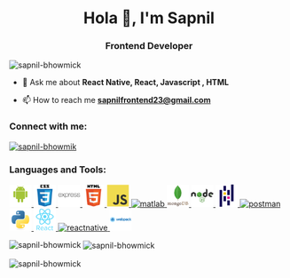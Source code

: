 
<h1 align="center">Hola 👋, I'm Sapnil </h1>
<h3 align="center">Frontend Developer</h3>
<!-- <img align='right' alt='Coding' width:'400'  src='https://user-images.githubusercontent.com/74038190/212746035-d5c61762-973c-44c0-aec7-887f3b7690e3.gif'/> -->

<p align="left"> <img src="https://komarev.com/ghpvc/?username=sapnil-bhowmick&label=Profile%20views&color=0e75b6&style=flat" alt="sapnil-bhowmick" /> </p> 

<!-- - 👨‍💻 All of my projects are available at [https://sapnil-portfolio.netlify.app](https://sapnil-portfolio.netlify.app) -->

- 💬 Ask me about **React Native, React, Javascript , HTML**

- 📫 How to reach me **sapnilfrontend23@gmail.com**

<h3 align="left">Connect with me:</h3>
<p align="left">
<a href="https://linkedin.com/in/sapnil-bhowmik" target="blank"><img align="center" src="https://raw.githubusercontent.com/rahuldkjain/github-profile-readme-generator/master/src/images/icons/Social/linked-in-alt.svg" alt="sapnil-bhowmik" height="30" width="40" /></a>
</p>

<h3 align="left">Languages and Tools:</h3>
<p align="left"> <a href="https://developer.android.com" target="_blank" rel="noreferrer"> <img src="https://raw.githubusercontent.com/devicons/devicon/master/icons/android/android-original-wordmark.svg" alt="android" width="40" height="40"/> </a> <a href="https://www.w3schools.com/css/" target="_blank" rel="noreferrer"> <img src="https://raw.githubusercontent.com/devicons/devicon/master/icons/css3/css3-original-wordmark.svg" alt="css3" width="40" height="40"/> </a> <a href="https://www.docker.com/" target="_blank" rel="noreferrer">  <img src="https://raw.githubusercontent.com/devicons/devicon/master/icons/express/express-original-wordmark.svg" alt="express" width="40" height="40"/> </a> <a href="https://www.w3.org/html/" target="_blank" rel="noreferrer"> <img src="https://raw.githubusercontent.com/devicons/devicon/master/icons/html5/html5-original-wordmark.svg" alt="html5" width="40" height="40"/> </a> <a href="https://developer.mozilla.org/en-US/docs/Web/JavaScript" target="_blank" rel="noreferrer"> <img src="https://raw.githubusercontent.com/devicons/devicon/master/icons/javascript/javascript-original.svg" alt="javascript" width="40" height="40"/> </a> <a href="https://www.mathworks.com/" target="_blank" rel="noreferrer"> <img src="https://upload.wikimedia.org/wikipedia/commons/2/21/Matlab_Logo.png" alt="matlab" width="40" height="40"/> </a> <a href="https://www.mongodb.com/" target="_blank" rel="noreferrer"> <img src="https://raw.githubusercontent.com/devicons/devicon/master/icons/mongodb/mongodb-original-wordmark.svg" alt="mongodb" width="40" height="40"/> </a> <a href="https://nodejs.org" target="_blank" rel="noreferrer"> <img src="https://raw.githubusercontent.com/devicons/devicon/master/icons/nodejs/nodejs-original-wordmark.svg" alt="nodejs" width="40" height="40"/> </a> <a href="https://pandas.pydata.org/" target="_blank" rel="noreferrer"> <img src="https://raw.githubusercontent.com/devicons/devicon/2ae2a900d2f041da66e950e4d48052658d850630/icons/pandas/pandas-original.svg" alt="pandas" width="40" height="40"/> </a> <a href="https://postman.com" target="_blank" rel="noreferrer"> <img src="https://www.vectorlogo.zone/logos/getpostman/getpostman-icon.svg" alt="postman" width="40" height="40"/> </a> <a href="https://www.python.org" target="_blank" rel="noreferrer"> <img src="https://raw.githubusercontent.com/devicons/devicon/master/icons/python/python-original.svg" alt="python" width="40" height="40"/> </a> <a href="https://reactjs.org/" target="_blank" rel="noreferrer"> <img src="https://raw.githubusercontent.com/devicons/devicon/master/icons/react/react-original-wordmark.svg" alt="react" width="40" height="40"/> </a> <a href="https://reactnative.dev/" target="_blank" rel="noreferrer"> <img src="https://reactnative.dev/img/header_logo.svg" alt="reactnative" width="40" height="40"/> </a> <a href="https://scikit-learn.org/" target="_blank" rel="noreferrer"> <img src="https://raw.githubusercontent.com/devicons/devicon/d00d0969292a6569d45b06d3f350f463a0107b0d/icons/webpack/webpack-original-wordmark.svg" alt="webpack" width="40" height="40"/> </a> </p>
<p><img align="left" src="https://github-readme-stats.vercel.app/api/top-langs?username=sapnil-bhowmick&show_icons=true&locale=en&layout=compact" alt="sapnil-bhowmick" /></p>

<p>&nbsp;<img align="center" src="https://github-readme-stats.vercel.app/api?username=sapnil-bhowmick&show_icons=true&locale=en" alt="sapnil-bhowmick" /></p>

<p><img align="center" src="https://github-readme-streak-stats.herokuapp.com/?user=sapnil-bhowmick&" alt="sapnil-bhowmick" /></p>
